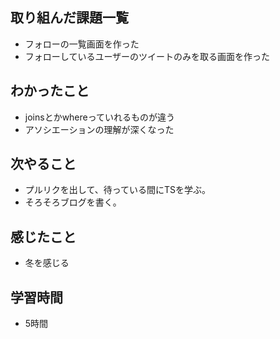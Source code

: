 ## 取り組んだ課題一覧
- フォローの一覧画面を作った
- フォローしているユーザーのツイートのみを取る画面を作った

## わかったこと
- joinsとかwhereっていれるものが違う
- アソシエーションの理解が深くなった

## 次やること
- プルリクを出して、待っている間にTSを学ぶ。
- そろそろブログを書く。

## 感じたこと
- 冬を感じる

## 学習時間
- 5時間
